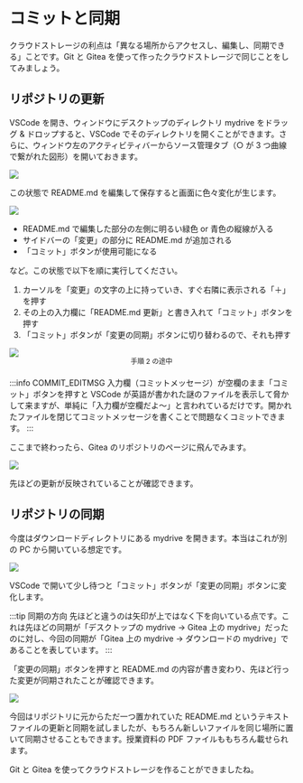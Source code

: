 # コミットと同期

クラウドストレージの利点は「異なる場所からアクセスし、編集し、同期できる」ことです。Git と Gitea を使って作ったクラウドストレージで同じことをしてみましょう。

## リポジトリの更新

VSCode を開き、ウィンドウにデスクトップのディレクトリ mydrive をドラッグ & ドロップすると、VSCode でそのディレクトリを開くことができます。さらに、ウィンドウ左のアクティビティバーからソース管理タブ（○ が 3 つ曲線で繋がれた図形）を開いておきます。

![](https://md.trap.jp/uploads/upload_423e2e5dd8b678bbe6d85fc897dc1858.png)

この状態で README.md を編集して保存すると画面に色々変化が生じます。

![](https://md.trap.jp/uploads/upload_068f6061b41bedd6af5ab51c884785b9.png)

- README.md で編集した部分の左側に明るい緑色 or 青色の縦線が入る
- サイドバーの「変更」の部分に README.md が追加される
- 「コミット」ボタンが使用可能になる

など。この状態で以下を順に実行してください。

1. カーソルを「変更」の文字の上に持っていき、すぐ右隣に表示される「＋」を押す
2. その上の入力欄に「README.md 更新」と書き入れて「コミット」ボタンを押す
3. 「コミット」ボタンが「変更の同期」ボタンに切り替わるので、それも押す

![](https://md.trap.jp/uploads/upload_1fd20f00fedfc5586a5b0e23e0762b33.png)
<p style="font-size: 12px; text-align: center; margin: -16px 0 20px 0">手順 2 の途中</p>

:::info COMMIT_EDITMSG
入力欄（コミットメッセージ）が空欄のまま「コミット」ボタンを押すと VSCode が英語が書かれた謎のファイルを表示して脅かして来ますが、単純に「入力欄が空欄だよ〜」と言われているだけです。開かれたファイルを閉じてコミットメッセージを書くことで問題なくコミットできます。
:::

ここまで終わったら、Gitea のリポジトリのページに飛んでみます。

![](https://md.trap.jp/uploads/upload_8467967a709e4915a82aeded1ff83ba3.png)

先ほどの更新が反映されていることが確認できます。

## リポジトリの同期

今度はダウンロードディレクトリにある mydrive を開きます。本当はこれが別の PC から開いている想定です。

![](https://md.trap.jp/uploads/upload_db1204be40283f41b1c1fdfe171af8b6.png)

VSCode で開いて少し待つと「コミット」ボタンが「変更の同期」ボタンに変化します。

:::tip 同期の方向
先ほどと違うのは矢印が上ではなく下を向いている点です。これは先ほどの同期が「デスクトップの mydrive → Gitea 上の mydrive」だったのに対し、今回の同期が「Gitea 上の mydrive → ダウンロードの mydrive」であることを表しています。
:::

「変更の同期」ボタンを押すと README.md の内容が書き変わり、先ほど行った変更が同期されたことが確認できます。

![](https://md.trap.jp/uploads/upload_b7657ae7961adb0fa1b007b599e87229.png)

今回はリポジトリに元からただ一つ置かれていた README.md というテキストファイルの更新と同期を試しましたが、もちろん新しいファイルを同じ場所に置いて同期させることもできます。授業資料の PDF ファイルももちろん載せられます。

Git と Gitea を使ってクラウドストレージを作ることができましたね。